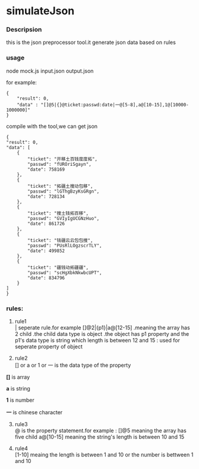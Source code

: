simulateJson
============
### Descripsion
this is the json preprocessor tool.it generate json data based on rules

### usage
node mock.js input.json output.json


for example:

    {
        "result": 0,
        "data" : "[]@5|{}@ticket:passwd:date|一@[5-8],a@[10-15],1@[10000-1000000]" 
    }

compile with the tool,we can get json 

    {
    "result": 0,
    "data": [
        {
            "ticket": "开移土百钱度度拓",
            "passwd": "fUROriSgayn",
            "date": 758169
        },
        {
            "ticket": "拓疆土搜动包移",
            "passwd": "lGThgBzyKsGRgn",
            "date": 728134
        },
        {
            "ticket": "搜土钱拓百移",
            "passwd": "GVIyIgUCGNzHuo",
            "date": 861726
        },
        {
            "ticket": "钱疆云云包包搜",
            "passwd": "PUsRlLOgzscrTLY",
            "date": 499852
        },
        {
            "ticket": "疆钱动拓疆疆",
            "passwd": "scHgXbkNkwbcUPT",
            "date": 834796
        }
    ]
    }

### rules:
1. rule1    
| seperate rule.for example []@2|{p1}|a@[12-15]  .meaning the array has 2 child .the child data type is object .the object has p1 property and the p1's data type is string which length is between 12 and 15
: used for seperate property of object


2. rule2    
[] or a or 1 or 一 is the data type of the property

 **[]** is array

 **a** is string

 **1** is number
 
 **一** is chinese character

3. rule3     
@ is the property statement.for example : 
[]@5   meaning the array has five child 
a@[10-15]  meaning the string's length is between 10 and 15

4. rule4    
[1-10]  meaing the length is between 1 and 10  or  the number is bettween 1 and 10 

